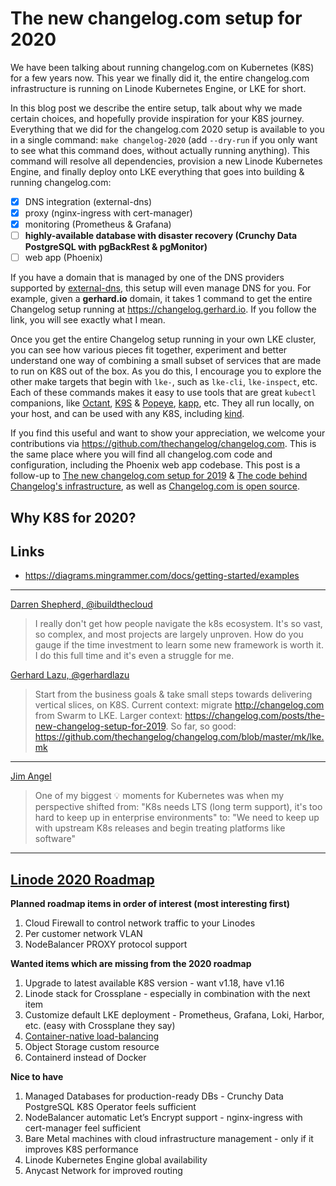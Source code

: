 # The new changelog.com setup for 2020

We have been talking about running changelog.com on Kubernetes (K8S) for a few years now.
This year we finally did it, the entire changelog.com infrastructure is running on Linode Kubernetes Engine, or LKE for short.

In this blog post we describe the entire setup, talk about why we made certain choices, and hopefully provide inspiration for your K8S journey.
Everything that we did for the changelog.com 2020 setup is available to you in a single command: `make changelog-2020` (add `--dry-run` if you only want to see what this command does, without actually running anything).
This command will resolve all dependencies, provision a new Linode Kubernetes Engine, and finally deploy onto LKE everything that goes into building & running changelog.com:

- [x] DNS integration (external-dns)
- [x] proxy (nginx-ingress with cert-manager)
- [x] monitoring (Prometheus & Grafana)
- [ ] **highly-available database with disaster recovery (Crunchy Data PostgreSQL with pgBackRest & pgMonitor)**
- [ ] web app (Phoenix)

If you have a domain that is managed by one of the DNS providers supported by [external-dns](https://github.com/kubernetes-sigs/external-dns), this setup will even manage DNS for you.
For example, given a **gerhard.io** domain, it takes 1 command to get the entire Changelog setup running at https://changelog.gerhard.io.
If you follow the link, you will see exactly what I mean.

Once you get the entire Changelog setup running in your own LKE cluster, you can see how various pieces fit together, experiment and better understand one way of combining a small subset of services that are made to run on K8S out of the box.
As you do this, I encourage you to explore the other make targets that begin with `lke-`, such as `lke-cli`, `lke-inspect`, etc.
Each of these commands makes it easy to use tools that are great `kubectl` companions, like [Octant](https://octant.dev/), [K9S](https://github.com/derailed/k9s) & [Popeye](https://github.com/derailed/popeye), [kapp](https://get-kapp.io/), etc.
They all run locally, on your host, and can be used with any K8S, including [kind](https://kind.sigs.k8s.io/).

If you find this useful and want to show your appreciation, we welcome your contributions via https://github.com/thechangelog/changelog.com.
This is the same place where you will find all changelog.com code and configuration, including the Phoenix web app codebase.
This post is a follow-up to [The new changelog.com setup for 2019](https://changelog.com/posts/the-new-changelog-setup-for-2019) & [The code behind Changelog's infrastructure](https://changelog.com/posts/the-code-behind-changelog-infrastructure), 
as well as [Changelog.com is open source](https://changelog.com/posts/changelog-is-open-source).

## Why K8S for 2020?

## Links

- https://diagrams.mingrammer.com/docs/getting-started/examples

---

[Darren Shepherd, @ibuildthecloud](https://twitter.com/ibuildthecloud/status/1212216198596661248)
> I really don't get how people navigate the k8s ecosystem.
> It's so vast, so complex, and most projects are largely unproven.
> How do you gauge if the time investment to learn some new framework is worth it.
> I do this full time and it's even a struggle for me.

[Gerhard Lazu, @gerhardlazu](https://twitter.com/gerhardlazu/status/1212398935366668288?s=20)
> Start from the business goals & take small steps towards delivering vertical slices, on K8S.
> Current context: migrate http://changelog.com from Swarm to LKE.
> Larger context: https://changelog.com/posts/the-new-changelog-setup-for-2019.
> So far, so good: https://github.com/thechangelog/changelog.com/blob/master/mk/lke.mk

---

[Jim Angel](https://twitter.com/jimmangel/status/1213855850986651648)
> One of my biggest 💡 moments for Kubernetes was when my perspective shifted from:
> "K8s needs LTS (long term support), it's too hard to keep up in enterprise environments"
> to:
> "We need to keep up with upstream K8s releases and begin treating platforms like software"

---

## [Linode 2020 Roadmap](https://www.linode.com/2019/12/30/2019-a-year-in-review)

**Planned roadmap items in order of interest (most interesting first)**

1. Cloud Firewall to control network traffic to your Linodes
1. Per customer network VLAN
1. NodeBalancer PROXY protocol support

**Wanted items which are missing from the 2020 roadmap**

1. Upgrade to latest available K8S version - want v1.18, have v1.16
1. Linode stack for Crossplane - especially in combination with the next item
1. Customize default LKE deployment - Prometheus, Grafana, Loki, Harbor, etc. (easy with Crossplane they say)
1. [Container-native load-balancing](https://cloud.google.com/kubernetes-engine/docs/how-to/container-native-load-balancing)
1. Object Storage custom resource
1. Containerd instead of Docker

**Nice to have**

1. Managed Databases for production-ready DBs - Crunchy Data PostgreSQL K8S Operator feels sufficient
1. NodeBalancer automatic Let’s Encrypt support - nginx-ingress with cert-manager feel sufficient
1. Bare Metal machines with cloud infrastructure management - only if it improves K8S performance
1. Linode Kubernetes Engine global availability
1. Anycast Network for improved routing
